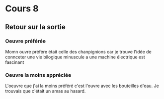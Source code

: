 # Cours 8
## Retour sur la sortie

### Oeuvre préférée
Momn ouvre préfére était celle des chanpignions car je trouve l'idée de connceter une vie bilogique minuscule a une machine électrique est fascinant


### Oeuvre la moins appréciée
L'oeuvre que j'ai la moins préféré c'est l'ouvre avec les bouteilles d'eau. Je trouvais que c'était un amas au hasard.
